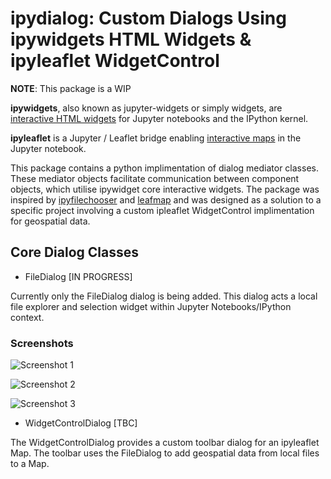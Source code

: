 # ipydialog: Custom Dialogs Using ipywidgets HTML Widgets & ipyleaflet WidgetControl

**NOTE**: This package is a WIP

**ipywidgets**, also known as jupyter-widgets or simply widgets, are
[interactive HTML widgets](https://github.com/jupyter-widgets/ipywidgets/blob/main/docs/source/examples/Index.ipynb)
for Jupyter notebooks and the IPython kernel.

**ipyleaflet** is a Jupyter / Leaflet bridge enabling [interactive maps](https://github.com/jupyter-widgets/ipyleaflet/tree/master) in the Jupyter notebook.

This package contains a python implimentation of dialog mediator classes. These mediator objects facilitate communication between component objects, which utilise ipywidget core interactive widgets. The package was inspired by [ipyfilechooser](https://github.com/crahan/ipyfilechooser/tree/master) and [leafmap](https://github.com/opengeos/leafmap) and was designed as a solution to a specific project involving a custom ipleaflet WidgetControl implimentation for geospatial data.

## Core Dialog Classes

- FileDialog [IN PROGRESS]

Currently only the FileDialog dialog is being added. This dialog acts a local file explorer and selection widget within Jupyter Notebooks/IPython context.

### Screenshots


![Screenshot 1](https://github.com/AndyRids/ipydialog/examples/images/FileDialog_Browse.png)

![Screenshot 2](https://github.com/AndyRids/ipydialog/examples/images/FileDialog_Selected.png)

![Screenshot 3](https://github.com/AndyRids/ipydialog/examples/images/FileDialog_Selected_Properties.png)

- WidgetControlDialog [TBC]

The WidgetControlDialog provides a custom toolbar dialog for an ipyleaflet Map. The toolbar uses the FileDialog to add geospatial data from local files to a Map.


